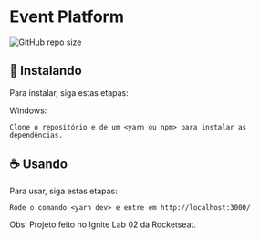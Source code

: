 # Event Platform

![GitHub repo size](https://img.shields.io/github/repo-size/iuricode/README-template?style=for-the-badge)

## 🚀 Instalando

Para instalar, siga estas etapas:

Windows:
```
Clone o repositório e de um <yarn ou npm> para instalar as dependências.
```

## ☕ Usando

Para usar, siga estas etapas:

```
Rode o comando <yarn dev> e entre em http://localhost:3000/
```

Obs: Projeto feito no Ignite Lab 02 da Rocketseat.
